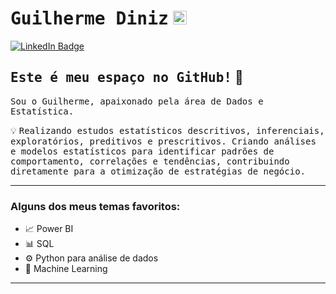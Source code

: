# <samp>Guilherme Diniz</samp> <img src="https://github.com/mupezzuol/mupezzuol/blob/master/assets/earth.gif" width="22px" height="22px">

[![LinkedIn Badge](https://img.shields.io/badge/LinkedIn-%230A66C2.svg?&style=flat-square&logo=linkedin&logoColor=white&link=https://www.linkedin.com/in/guilherme-diniz-786111143/)](https://www.linkedin.com/in/guilherme-diniz-786111143/)

## <samp>Este é meu espaço no GitHub!</samp> 🚀

<samp>Sou o Guilherme, apaixonado pela área de Dados e Estatística.</samp>

💡 <samp>Realizando estudos estatísticos descritivos, inferenciais, exploratórios, preditivos e prescritivos. Criando análises e modelos estatísticos para identificar padrões de comportamento, correlações e tendências, contribuindo diretamente para a otimização de estratégias de negócio.</samp>

---

### Alguns dos meus temas favoritos:
- 📈 Power BI
- 📊 SQL
- ⚙️ Python para análise de dados
- 🤖 Machine Learning 

---
